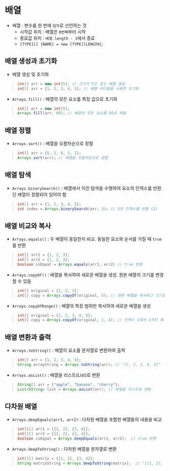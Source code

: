 # 배열
- 배열 : 변수를 한 번에 `일자`로 선언하는 것
    - 시작값 위치 : 배열은 `0번째`부터 시작
    - 종료값 위치 : `배열.length - 1`에서 종료
    - `[TYPE][] [NAME] = new [TYPE][LENGTH]`;

## 배열 생성과 초기화
- 배열 생성 및 초기화
> ```java
> int[] arr = new int[5]; // 크기가 5인 정수 배열 생성
> int[] arr = {1, 2, 3, 4, 5}; // 배열 리터럴을 사용한 초기화
> ```

- `Arrays.fill()` : 배열의 모든 요소를 특정 값으로 초기화
> ```java
> int[] arr = new int[5];       
> Arrays.fill(arr, 98); // 배열의 모든 요소를 98로 채움
> ```

## 배열 정렬
- `Arrays.sort()` : 배열을 오름차순으로 정렬
> ```java
> int[] arr = {5, 2, 8, 3, 1};
> Arrays.sort(arr); // 배열을 오름차순으로 정렬
> ```

## 배열 탐색
- `Arrays.binarySearch()` : 배열에서 이진 탐색을 수행하여 요소의 인덱스를 반환. 단 배열이 정렬되어 있어야 함
> ```java
> int[] arr = {1, 2, 3, 4, 5};
> int index = Arrays.binarySearch(arr, 3); // 3의 인덱스를 반환 (2)
> ```

## 배열 비교와 복사
- `Arrays.equals()` : 두 배열이 동일한지 비교. 동일한 요소와 순서를 가질 때 `true`를 반환
> ```java
> int[] arr1 = {1, 2, 3};
> int[] arr2 = {1, 2, 3};
> boolean inEqual = Arrays.equals(arr1, arr2) // true 반환
> ```

- `Arrays.copyOf()` : 배열을 복사하여 새로운 배열을 생성. 원본 배열의 크기를 변경 할 수 있음
> ```java
> int[] original = {1, 2, 3};
> int[] copy = Arrays.copyOf(original, 5); // 원본 배열을 복사하고 크기를 5로 변경
> ```

- `Arrays.copyOfRange()` : 배열의 특정 범위만 복사하여 새로운 배열을 생성
> ```java
> int[] original = {1, 2, 3, 4, 5};
> int[] copy = Arrays.copyOf(original, 1, 4); // 인덱스 1에서 3까지 복사
> ```

## 배열 변환과 출력
- `Arrays.toString()` : 배열의 요소를 문자열로 변환하여 출력
> ```java
> int[] arr = {1, 2, 3, 4, 5};
> String arrayString = Arrays.toString(arr); // "[1, 2, 3, 4, 5]"
> ```

- `Arrays.asList()` : 배열을 리스트(List)로 변환
> ```java
> String[] arr = {"apple", "banana", "cherry"};
> List<String> list = Arrays.asList(arr); // 배열을 리스트로 변환
> ```

## 다차원 배열
- `Arrays.deepEquals(arr1, arr2)` : 다차원 배열을 포함한 배열들의 내용을 비교
> ```java
> int[][] arr1 = {{1, 2}, {3, 4}};
> int[][] arr2 = {{1, 2}, {3, 4}};
> boolean isEqual = Arrays.deepEquals(arr1, arr2);  // true 반환
> ```

- `Arrays.deepToString()` : 다차원 배열을 문자열로 변환
> ```java
> int[][] matrix = {{1, 2}, {3, 4}};
> String matrixString = Arrays.deepToString(matrix);  // "[[1, 2], [3, 4]]"
> ```
